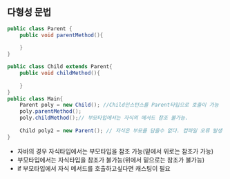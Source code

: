 ## 다형성 문법

```java
public class Parent {
    public void parentMethod(){
        
    }
}

public class Child extends Parent{
    public void childMethod(){
        
    }
}
public class Main{
    Parent poly = new Child(); //Child인스턴스를 Parent타입으로 호출이 가능
    poly.parentMethod(); 
    poly.childMethod();// 부모타입에서는 자식의 메서드 참조 불가능.
    
    Child poly2 = new Parent(); // 자식은 부모를 담을수 없다. 컴파일 오류 발생
}

```
* 자바의 경우 자식타입에서는 부모타입을 참조 가능(밑에서 위로는 참조가 가능)
* 부모타입에서는 자식타입을 참조가 불가능(위에서 밑으로는 참조가 불가능)
* if 부모타입에서 자식 메서드를 호출하고싶다면 캐스팅이 필요